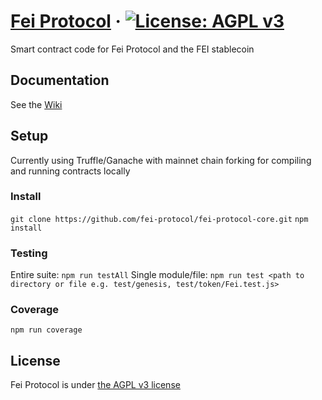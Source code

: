 # [Fei Protocol](http://fei.money/) &middot; [![License: AGPL v3](https://img.shields.io/badge/License-AGPL%20v3-blue.svg)](https://www.gnu.org/licenses/agpl-3.0)
Smart contract code for Fei Protocol and the FEI stablecoin

## Documentation
See the [Wiki](https://github.com/fei-protocol/fei-protocol-core/wiki)

## Setup
Currently using Truffle/Ganache with mainnet chain forking for compiling and running contracts locally

### Install
`git clone https://github.com/fei-protocol/fei-protocol-core.git`
`npm install`

### Testing
Entire suite: `npm run testAll`
Single module/file: `npm run test <path to directory or file e.g. test/genesis, test/token/Fei.test.js>`

### Coverage
`npm run coverage`

## License
Fei Protocol is under [the AGPL v3 license](LICENSE.md)
